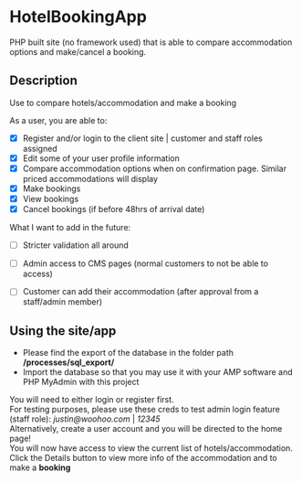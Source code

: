 # HotelBookingApp
 PHP built site (no framework used) that is able to compare accommodation options and make/cancel a booking. 

 
## Description

Use to compare hotels/accommodation and make a booking

As a user, you are able to:

- [x] Register and/or login to the client site | customer and staff roles assigned
- [x] Edit some of your user profile information
- [x] Compare accommodation options when on confirmation page. Similar priced accommodations will display
- [x] Make bookings
- [x] View bookings
- [x] Cancel bookings (if before 48hrs of arrival date)

What I want to add in the future:
- [ ] Stricter validation all around
- [ ] Admin access to CMS pages (normal customers to not be able to access)
- [ ] Customer can add their accommodation (after approval from a staff/admin member)



## Using the site/app

- Please find the export of the database in the folder path **/processes/sql_export/**
- Import the database so that you may use it with your AMP software and PHP MyAdmin with this project

You will need to either login or register first.<br>
For testing purposes, please use these creds to test admin login feature (staff role): _justin@woohoo.com_ | _12345_<br>
Alternatively, create a user account and you will be directed to the home page!<br>
You will now have access to view the current list of hotels/accommodation.<br>
Click the Details button to view more info of the accommodation and to make a **booking**